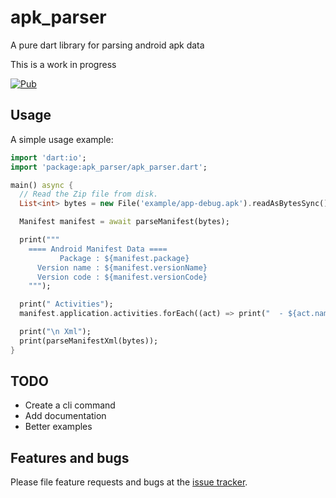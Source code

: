 # apk_parser

A pure dart library for parsing android apk data

This is a work in progress

[![Pub](https://img.shields.io/pub/v/apk_parser.svg?style=flat-square)](https://pub.dartlang.org/packages/apk_parser)

## Usage

A simple usage example:

```dart
import 'dart:io';
import 'package:apk_parser/apk_parser.dart';

main() async {
  // Read the Zip file from disk.
  List<int> bytes = new File('example/app-debug.apk').readAsBytesSync();

  Manifest manifest = await parseManifest(bytes);

  print("""
    ==== Android Manifest Data ====
           Package : ${manifest.package}
      Version name : ${manifest.versionName}
      Version code : ${manifest.versionCode}
    """);

  print(" Activities");
  manifest.application.activities.forEach((act) => print("  - ${act.name}"));

  print("\n Xml");
  print(parseManifestXml(bytes));
}
```

## TODO
- Create a cli command
- Add documentation
- Better examples

## Features and bugs

Please file feature requests and bugs at the [issue tracker][tracker].

[tracker]: https://github.com/andresaraujo/apk_parser.dart/issues
